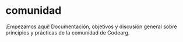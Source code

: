 # comunidad
¡Empezamos aquí! Documentación, objetivos y discusión general sobre principios y prácticas de la comunidad de Codearg.
